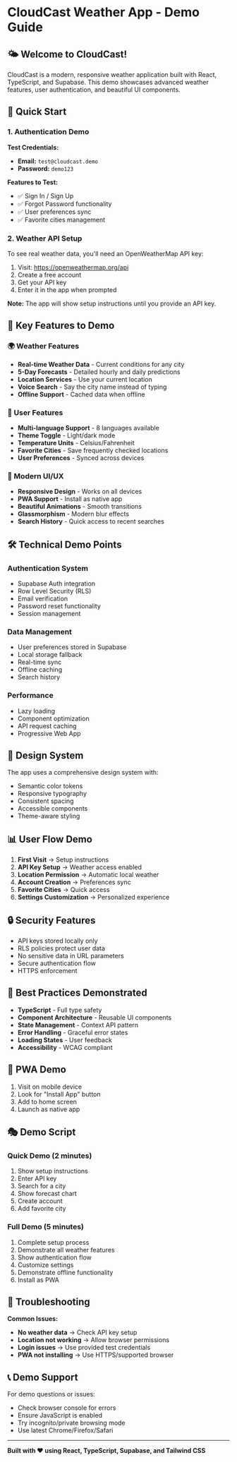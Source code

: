# CloudCast Weather App - Demo Guide

## 🌤️ Welcome to CloudCast!

CloudCast is a modern, responsive weather application built with React, TypeScript, and Supabase. This demo showcases advanced weather features, user authentication, and beautiful UI components.

## 🚀 Quick Start

### 1. Authentication Demo

**Test Credentials:**
- **Email:** `test@cloudcast.demo`
- **Password:** `demo123`

**Features to Test:**
- ✅ Sign In / Sign Up
- ✅ Forgot Password functionality
- ✅ User preferences sync
- ✅ Favorite cities management

### 2. Weather API Setup

To see real weather data, you'll need an OpenWeatherMap API key:

1. Visit: https://openweathermap.org/api
2. Create a free account
3. Get your API key
4. Enter it in the app when prompted

**Note:** The app will show setup instructions until you provide an API key.

## 🎯 Key Features to Demo

### 🌍 Weather Features
- **Real-time Weather Data** - Current conditions for any city
- **5-Day Forecasts** - Detailed hourly and daily predictions
- **Location Services** - Use your current location
- **Voice Search** - Say the city name instead of typing
- **Offline Support** - Cached data when offline

### 👤 User Features
- **Multi-language Support** - 8 languages available
- **Theme Toggle** - Light/dark mode
- **Temperature Units** - Celsius/Fahrenheit
- **Favorite Cities** - Save frequently checked locations
- **User Preferences** - Synced across devices

### 📱 Modern UI/UX
- **Responsive Design** - Works on all devices
- **PWA Support** - Install as native app
- **Beautiful Animations** - Smooth transitions
- **Glassmorphism** - Modern blur effects
- **Search History** - Quick access to recent searches

## 🛠️ Technical Demo Points

### Authentication System
- Supabase Auth integration
- Row Level Security (RLS)
- Email verification
- Password reset functionality
- Session management

### Data Management
- User preferences stored in Supabase
- Local storage fallback
- Real-time sync
- Offline caching
- Search history

### Performance
- Lazy loading
- Component optimization
- API request caching
- Progressive Web App

## 🎨 Design System

The app uses a comprehensive design system with:
- Semantic color tokens
- Responsive typography
- Consistent spacing
- Accessible components
- Theme-aware styling

## 📊 User Flow Demo

1. **First Visit** → Setup instructions
2. **API Key Setup** → Weather access enabled
3. **Location Permission** → Automatic local weather
4. **Account Creation** → Preferences sync
5. **Favorite Cities** → Quick access
6. **Settings Customization** → Personalized experience

## 🔒 Security Features

- API keys stored locally only
- RLS policies protect user data
- No sensitive data in URL parameters
- Secure authentication flow
- HTTPS enforcement

## 🌟 Best Practices Demonstrated

- **TypeScript** - Full type safety
- **Component Architecture** - Reusable UI components
- **State Management** - Context API pattern
- **Error Handling** - Graceful error states
- **Loading States** - User feedback
- **Accessibility** - WCAG compliant

## 📱 PWA Demo

1. Visit on mobile device
2. Look for "Install App" button
3. Add to home screen
4. Launch as native app

## 🎭 Demo Script

### Quick Demo (2 minutes)
1. Show setup instructions
2. Enter API key
3. Search for a city
4. Show forecast chart
5. Create account
6. Add favorite city

### Full Demo (5 minutes)
1. Complete setup process
2. Demonstrate all weather features
3. Show authentication flow
4. Customize settings
5. Demonstrate offline functionality
6. Install as PWA

## 🔧 Troubleshooting

**Common Issues:**
- **No weather data** → Check API key setup
- **Location not working** → Allow browser permissions
- **Login issues** → Use provided test credentials
- **PWA not installing** → Use HTTPS/supported browser

## 📞 Demo Support

For demo questions or issues:
- Check browser console for errors
- Ensure JavaScript is enabled
- Try incognito/private browsing mode
- Use latest Chrome/Firefox/Safari

---

**Built with ❤️ using React, TypeScript, Supabase, and Tailwind CSS**